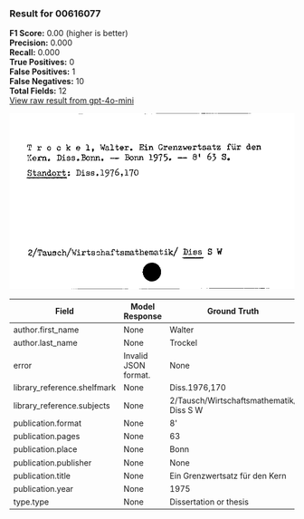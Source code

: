 ### Result for 00616077
**F1 Score:** 0.00 (higher is better)<br>**Precision:** 0.000<br>**Recall:** 0.000<br>**True Positives:** 0<br>**False Positives:** 1<br>**False Negatives:** 10<br>**Total Fields:** 12<br>[View raw result from gpt-4o-mini](https://github.com/RISE-UNIBAS/humanities_data_benchmark/blob/main/results/2025-10-03/T0164/request_T0164_00616077.json)

<img src="https://github.com/RISE-UNIBAS/humanities_data_benchmark/blob/main/benchmarks/zettelkatalog/images/00616077.jpg?raw=true" alt="00616077" width="600px">

| Field | Model Response | Ground Truth | Fuzzy Score | Match |
|-------|----------------|--------------|-------------|-------|
| author.first_name | None | Walter | 0.000 | ❌ |
| author.last_name | None | Trockel | 0.000 | ❌ |
| error | Invalid JSON format. | None | 0.000 | ❌ |
| library_reference.shelfmark | None | Diss.1976,170 | 0.000 | ❌ |
| library_reference.subjects | None | 2/Tausch/Wirtschaftsmathematik/ Diss S W | 0.000 | ❌ |
| publication.format | None | 8' | 0.000 | ❌ |
| publication.pages | None | 63 | 0.000 | ❌ |
| publication.place | None | Bonn | 0.000 | ❌ |
| publication.publisher | None | None | 1.000 | ✅ |
| publication.title | None | Ein Grenzwertsatz für den Kern | 0.000 | ❌ |
| publication.year | None | 1975 | 0.000 | ❌ |
| type.type | None | Dissertation or thesis | 0.000 | ❌ |
